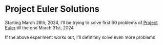 # Project Euler Solutions

Starting March 28th, 2024, I'll be trying to solve first 60 problems of [Project Euler](https://projecteuler.net/archives) till the end March 31st, 2024

If the above experiment works out, I'll definitely solve even more problems
